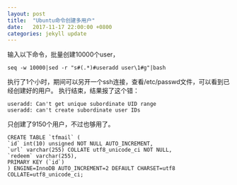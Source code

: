 ```yaml
---
layout: post
title:  "Ubuntu命令创建多用户"
date:   2017-11-17 22:00:00 +0800
categories: jekyll update
---
```


输入以下命令，批量创建10000个user，
```
seq -w 10000|sed -r "s#(.*)#useradd user\1#g"|bash
```
执行了1个小时，期间可以另开一个ssh连接，查看/etc/passwd文件，可以看到已经创建好的用户。
执行结束，结果报了这个错：
```
useradd: Can't get unique subordinate UID range
useradd: can't create subordinate user IDs
```
只创建了9150个用户，不过也够用了。

```
CREATE TABLE `tfmail` (
`id` int(10) unsigned NOT NULL AUTO_INCREMENT,
`url` varchar(255) COLLATE utf8_unicode_ci NOT NULL,
`redeem` varchar(255),
PRIMARY KEY (`id`)
) ENGINE=InnoDB AUTO_INCREMENT=2 DEFAULT CHARSET=utf8 COLLATE=utf8_unicode_ci;
```




